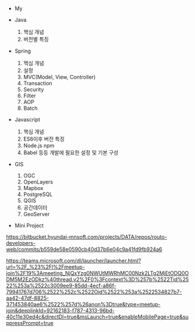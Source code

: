 * My

- Java
  1. 핵심 개념
  2. 버전별 특징
  
- Spring
  1. 핵심 개념
  2. 설정
  3. MVC(Model, View, Controller)
  4. Transaction
  5. Security
  6. Filter
  7. AOP
  8. Batch
  
- Javascript
  1. 핵심 개념
  2. ES6이후 버전 특징
  3. Node.js npm
  4. Babel 등등 개발에 필요한 설정 및 기본 구성
  
- GIS
  1. OGC
  2. OpenLayers
  3. Mapbox
  4. PostgreSQL
  5. QGIS
  6. 공간데이터
  7. GeoServer

- Mini Project

https://bitbucket.hyundai-mnsoft.com/projects/DATA/repos/routo-developers-web/commits/b559de58e0590cb40d37b6e04c9a41fd9fb924a6

https://teams.microsoft.com/dl/launcher/launcher.html?url=%2F_%23%2Fl%2Fmeetup-join%2F19%3Ameeting_NjQxYzg0NWUtMWRhMC00Nzk2LTg2MjEtODQ0ODM5M2EzODkz%40thread.v2%2F0%3Fcontext%3D%257b%2522Tid%2522%253a%2522c3009ee9-85dd-4ecf-a86f-79941767d706%2522%252c%2522Oid%2522%253a%2522534827b7-aa42-47df-8825-371453840ae6%2522%257d%26anon%3Dtrue&type=meetup-join&deeplinkId=92162183-f787-4313-96bd-40c11e30ed4c&directDl=true&msLaunch=true&enableMobilePage=true&suppressPrompt=true
